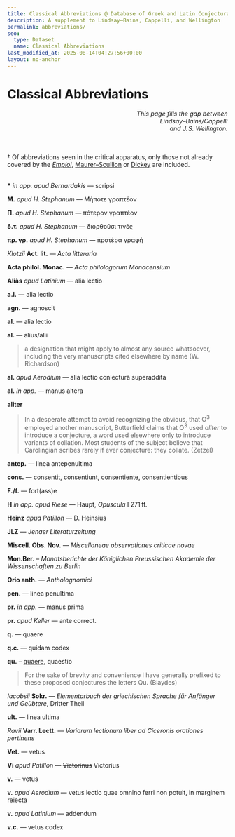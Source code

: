 ```yaml
---
title: Classical Abbreviations @ Database of Greek and Latin Conjectural Emendations Attested in MSS
description: A supplement to Lindsay–Bains, Cappelli, and Wellington
permalink: abbreviations/
seo:
  type: Dataset
  name: Classical Abbreviations
last_modified_at: 2025-08-14T04:27:56+00:00
layout: no-anchor
---
```

# Classical Abbreviations

<p align="right"><em>This page fills the gap between<br> Lindsay–Bains/Cappelli<br>
  and J.&VeryThinSpace;S. Wellington.</em></p>

&nbsp;  
&nbsp;  
† Of abbreviations seen in the critical apparatus, only those not already 
covered by the [_Emploi_](https://archive.org/details/emploi-des-signes-critiques-j.-bidez-et-a.-b.-drachmann/page/n35/mode/1up), 
[Maurer–Scullion](https://t18d.github.io/attested-conjectures/tools/#:~:text=Commonest%20Abbreviations%2C%20Signs%2C%20etc.%20Used%20in%20the%20Apparatus%20to%20a%20Classical%20Text) 
or
[Dickey](https://books.google.com/books?id=6GESDAAAQBAJ&lpg=PA135&ots=iWwbx9vh_D&pg=PA135#v=onepage&q&f=false) 
are included.

&nbsp;  
**\*** _in app. apud Bernardakis_ — scripsi

**Μ.** _apud H. Stephanum_ — Μήποτε γραπτέον

**Π.** _apud H. Stephanum_ — πότερον γραπτέον

**δ.τ.** _apud H. Stephanum_ — διορθοῦσι τινές

**πρ. γρ.** _apud H. Stephanum_ — προτέρα γραφή

_Klotzii_ **Act. lit.** — _Acta litteraria_

**Acta philol. Monac.** — _Acta philologorum Monacensium_

**Aliàs** _apud Latinium_ — alia lectio

**a.l.** — alia lectio

**agn.** — agnoscit

**al.** — alia lectio

**al.** — alius/alii

> a designation that might apply to almost any source whatsoever, including
> the very manuscripts cited elsewhere by name (W. Richardson)

**al.** _apud Aerodium_ — alia lectio coniecturâ superaddita

**al.** _in app._ — manus altera

**aliter**

> In a desperate attempt to avoid recognizing the obvious, that O<sup>3</sup>
> employed another manuscript, Butterfield claims that O<sup>3</sup> used
> _aliter_ to introduce a conjecture, a word used elsewhere only to introduce
> variants of collation. Most students of the subject believe that Carolingian
> scribes rarely if ever conjecture: they collate. (Zetzel)

**antep.** — linea antepenultima

**cons.** — consentit, consentiunt, consentiente, consentientibus

**F./f.** — fort(ass)e

**H** _in app. apud Riese_ — Haupt, _Opuscula_ I 271&thinsp;ff.

**Heinz** _apud Patillon_ — D. Heinsius

**JLZ** — _Jenaer Literaturzeitung_

**Miscell. Obs. Nov.** — _Miscellaneae observationes criticae novae_

**Mon.Ber.** – _Monatsberichte der Königlichen Preussischen Akademie der 
Wissenschaften zu Berlin_

**Orio anth.** — _Antholognomici_

**pen.** — linea penultima

**pr.** _in app._ — manus prima

**pr.** _apud Keller_ — ante correct.

**q.** — quaere

**q.c.** — quidam codex

**qu.** – [quaere](https://doi.org/10.1093/OED/6620420588), quaestio

> For the sake of brevity and convenience I have generally prefixed to these
> proposed conjectures the letters Qu. (Blaydes)

_Iacobsii_ **Sokr.** — _Elementarbuch der griechischen Sprache für Anfänger und 
Geübtere_, Dritter Theil

**ult.** — linea ultima

_Ravii_ **Varr. Lectt.** — _Variarum lectionum liber ad Ciceronis orationes 
pertinens_

**Vet.** — vetus

**Vi** _apud Patillon_ — ~~Victorinus~~ Victorius

**v.** — vetus

**v.** _apud Aerodium_ — vetus lectio quae omnino ferri non potuit, in marginem 
reiecta

**v.** _apud Latinium_ — addendum

**v.c.** — vetus codex

